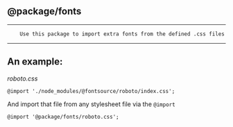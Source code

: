 ## **@package/fonts**
---
```
    Use this package to import extra fonts from the defined .css files
```

---
## An example:

*roboto.css*
```
@import './node_modules/@fontsource/roboto/index.css';
```

And import that file from any stylesheet file via the `@import`

```
@import '@package/fonts/roboto.css';
```
